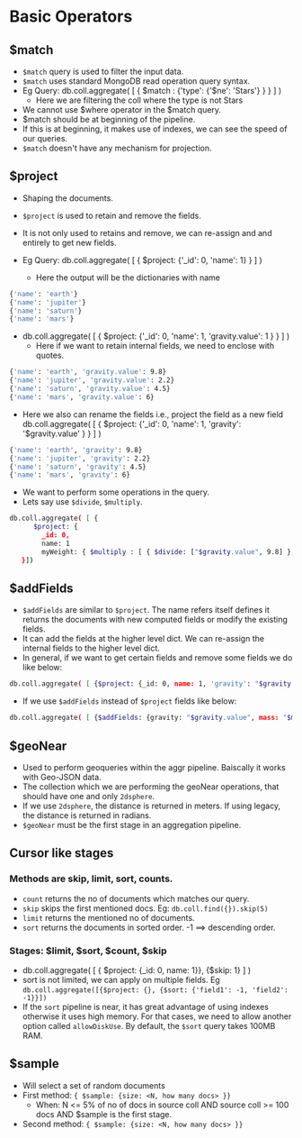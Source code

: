 # Basic Operators

## $match

- `$match` query is used to filter the input data.
- `$match` uses standard MongoDB read operation query syntax.
- Eg Query: db.coll.aggregate( [ { $match : {'type': {'$ne': 'Stars'} } } ] )
    - Here we are filtering the coll where the type is not Stars
- We cannot use $where operator in the $match query.
- $match should be at beginning of the pipeline.
- If this is at beginning, it makes use of indexes, we can see the speed of our queries.
- `$match` doesn't have any mechanism for projection.

## $project

- Shaping the documents.
- `$project` is used to retain and remove the fields.
- It is not only used to retains and remove, we can re-assign and and entirely to get new fields.

- Eg Query: db.coll.aggregate( [ { $project: {'_id': 0, 'name': 1} } ] )
    - Here the output will be the dictionaries with name
```bash
{'name': 'earth'}
{'name': 'jupiter'}
{'name': 'saturn'}
{'name': 'mars'}
```

- db.coll.aggregate( [ { $project: {'_id': 0, 'name': 1, 'gravity.value': 1 } } ] )
    - Here if we want to retain internal fields, we need to enclose with quotes.
```bash
{'name': 'earth', 'gravity.value': 9.8}
{'name': 'jupiter', 'gravity.value': 2.2}
{'name': 'saturn', 'gravity.value': 4.5}
{'name': 'mars', 'gravity.value': 6}
```
- Here we also can rename the fields i.e., project the field as a new field
db.coll.aggregate( [ { $project: {'_id': 0, 'name': 1, 'gravity': '$gravity.value' } } ] )
```bash
{'name': 'earth', 'gravity': 9.8}
{'name': 'jupiter', 'gravity': 2.2}
{'name': 'saturn', 'gravity': 4.5}
{'name': 'mars', 'gravity': 6}
```

- We want to perform some operations in the query.
- Lets say use `$divide`, `$multiply`.
```bash
db.coll.aggregate( [ {
      $project: {
        _id: 0,
        name: 1
        myWeight: { $multiply : [ { $divide: ["$gravity.value", 9.8] }, 50 ] } }
   }])
```

## $addFields

- `$addFields` are similar to `$project`. The name refers itself defines it returns the documents with new computed fields or modify the existing fields.
- It can add the fields at the higher level dict. We can re-assign the internal fields to the higher level dict.
- In general, if we want to get certain fields and remove some fields we do like below:
```bash
db.coll.aggregate( [ {$project: {_id: 0, name: 1, 'gravity': "$gravity.value", 'mass': "$mass.value"} } ] )
```
- If we use `$addFields` instead of `$project` fields like below:
```bash
db.coll.aggregate( [ {$addFields: {gravity: "$gravity.value", mass: "$mass.value"} } ] )
```

## $geoNear
- Used to perform geoqueries within the aggr pipeline. Baiscally it works with Geo-JSON data.
- The collection which we are performing the geoNear operations, that should have one and only `2dsphere`.
- If we use `2dsphere`, the distance is returned in meters. If using legacy, the distance is returned in radians.
- `$geoNear` must be the first stage in an aggregation pipeline.

## Cursor like stages
### Methods are skip, limit, sort, counts.
- `count` returns the no of documents which matches our query.
- `skip` skips the first mentioned docs. Eg: `db.coll.find({}).skip(5)`
- `limit` returns the mentioned no of documents.
- `sort` returns the documents in sorted order. -1 ==> descending order.

### Stages: $limit, $sort, $count, $skip
- db.coll.aggregate( [ { $project: {_id: 0, name: 1}}, {$skip: 1} ] )
- sort is not limited, we can apply on multiple fields. Eg `db.coll.aggregate([{$project: {}, {$sort: {'field1': -1, 'field2': -1}}])`
- If the `sort` pipeline is near, it has great advantage of using indexes otherwise it uses high memory. For that cases, we need to allow another option called `allowDiskUse`. By default, the `$sort` query takes 100MB RAM.

## $sample
- Will select a set of random documents
- First method: `{ $sample: {size: <N, how many docs> }}`
    - When: N <= 5% of no of docs in source coll AND source coll >= 100 docs AND $sample is the first stage.
- Second method: `{ $sample: {size: <N, how many docs> }}`
